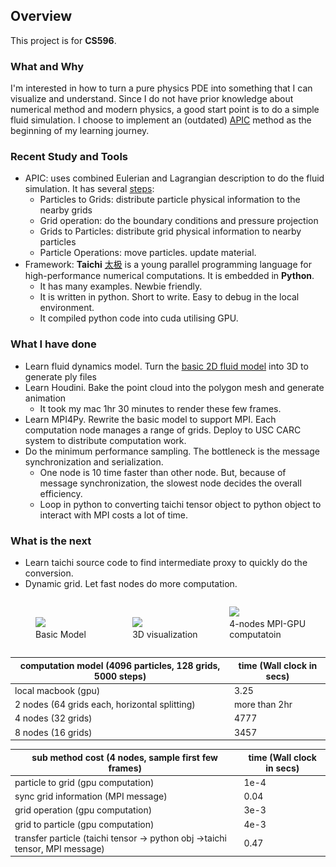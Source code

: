 [comment]: <> (<div align="center">)

[comment]: <> (  <img width="500px" src="https://github.com/taichi-dev/taichi/raw/master/misc/logo.png">)

[comment]: <> (   <h3> <a href="https://docs.taichi.graphics/"> Tutorial </a> | <a href="https://github.com/taichi-dev/taichi/tree/master/python/taichi/examples"> Examples </a> | <a href="https://forum.taichi.graphics/"> Forum </a><!-- | <a href="http://hub.taichi.graphics/"> Playground </a> --></h3>)

[comment]: <> (  <h3> <a href="https://docs.taichi.graphics/"> Documentation </a> | <a href="https://docs.taichi.graphics/zh-Hans/"> 简体中文文档 </a> | <a href="https://docs.taichi.graphics/lang/articles/contribution/contributor_guide"> Contributor Guidelines </a> </h3>)

[comment]: <> (</div>)
## Overview

This project is for **CS596**. 

### What and Why

I'm interested in how to turn a pure physics PDE into something that I can visualize and understand.
Since I do not have prior knowledge about numerical method and modern physics,
a good start point is to do a simple fluid simulation. 
I choose to implement an (outdated) [APIC](https://www.math.ucla.edu/~jteran/papers/JSSTS15.pdf) method as the beginning of my learning journey. 

### Recent Study and Tools

* APIC: uses combined Eulerian and Lagrangian description to do the fluid simulation. It has several [steps](https://www.bilibili.com/video/BV1ZK411H7Hc?p=7):
  * Particles to Grids: distribute  particle physical information to the nearby grids
  * Grid operation: do the boundary conditions and pressure projection
  * Grids to Particles: distribute grid physical information to nearby particles
  * Particle Operations: move particles. update material.
* Framework: **Taichi** [太极](https://github.com/taichi-dev/taichi/tree/master/python/taichi/examples/simulation) is a young parallel programming language for high-performance numerical computations. It is embedded in **Python**.
  * It has many examples. Newbie friendly.
  * It is written in python. Short to write. Easy to debug in the local environment.
  * It compiled python code into cuda utilising GPU.

### What I have done

* Learn fluid dynamics model. Turn the [basic 2D fluid model](https://forum.taichi.graphics/t/0-mls-mpm/1619) into 3D to generate ply files
* Learn Houdini. Bake the point cloud into the polygon mesh and generate animation
  * It took my mac 1hr 30 minutes to render these few frames. 
* Learn MPI4Py. Rewrite the basic model to support MPI. Each computation node manages a range of grids. Deploy to USC CARC system to distribute computation work.
* Do the minimum performance sampling. The bottleneck is the message synchronization and serialization.
  * One node is 10 time faster than other node. But, because of message synchronization, the slowest node decides the overall efficiency.
  * Loop in python to converting taichi tensor object to python object to interact with MPI costs a lot of time.

### What is the next

* Learn taichi source code to find intermediate proxy to quickly do the conversion.
* Dynamic grid. Let fast nodes do more computation.


<div style="display:inline-block; width:30%">
<figure style="width: 100%">
<img src="https://i.imgur.com/cewFObO.gif" />
<figcaption>Basic Model</figcaption>
</figure>
</div> 
<div style="display:inline-block; width: 30%">
<figure  style="width: 100%">
<img src="https://i.imgur.com/2dHhn7R.gif"/>
<figcaption>3D visualization</figcaption>
</figure>
</div>
<div style="display:inline-block; width:30%">
<figure  style="width: 100%">
<img src="https://i.imgur.com/6rOKDTT.gif"/>
<figcaption>4-nodes MPI-GPU computatoin</figcaption>
</figure>
</div>

| computation model (4096 particles, 128 grids, 5000 steps) | time (Wall clock in secs) |
| --- | ----------- |
| local macbook (gpu)  | 3.25 |
| 2 nodes (64 grids each, horizontal splitting) | more than 2hr |
| 4 nodes (32 grids) | 4777 |
| 8 nodes (16 grids) | 3457 |

| sub method cost (4 nodes, sample first few frames) | time (Wall clock in secs) |
| --- | ----------- |
| particle to grid (gpu computation)  | 1e-4 |
| sync grid information (MPI message) | 0.04 |
| grid operation (gpu computation) | 3e-3 |
| grid to particle (gpu computation) | 4e-3 |
| transfer particle (taichi tensor -> python obj ->taichi tensor, MPI message)| 0.47 | 
